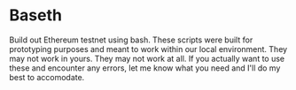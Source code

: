 # Baseth

Build out Ethereum testnet using bash. These scripts were built for prototyping purposes and meant to work within our local environment. They may not work in yours. They may not work at all. If you actually want to use these and encounter any errors, let me know what you need and I'll do my best to accomodate. 
